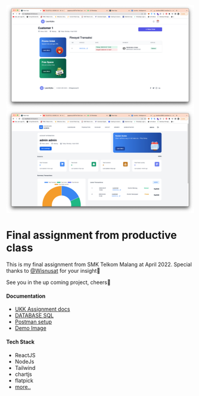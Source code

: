 ![Dashboard Image](https://github.com/gagassurya19/The-Real-Laundry-App/blob/main/docs/image/customer-page/dashboard/Screen%20Shot%202022-04-04%20at%2020.25.52.png)
![Dashboard Image](https://github.com/gagassurya19/The-Real-Laundry-App/blob/main/docs/image/admin-page/dashboard/Screen%20Shot%202022-04-04%20at%2020.31.17.png)

# Final assignment from productive class
This is my final assignment from SMK Telkom Malang at April 2022. Special thanks to [@Wisnusat](https://github.com/Wisnusat) for your insight🤖 

See you in the up coming project, cheers🍻

#### Documentation
- [UKK Assignment docs](https://github.com/gagassurya19/The-Real-Laundry-App/blob/main/docs/2136-P3-SPK-Rekayasa%20Perangkat%20Lunak.doc)
- [DATABASE SQL](https://github.com/gagassurya19/The-Real-Laundry-App/blob/main/docs/db-laundry.sql)
- [Postman setup](https://github.com/gagassurya19/The-Real-Laundry-App/blob/main/docs/Backup.postman_dump.json)
- [Demo Image](https://github.com/gagassurya19/The-Real-Laundry-App/tree/main/docs/image)

#### Tech Stack
- ReactJS
- NodeJs
- Tailwind
- chartjs
- flatpick
- [more..](https://github.com/gagassurya19/The-Real-Laundry-App/blob/504ba19c0e4c6ba70c81bcf4300aa268a2981c0d/web/package.json#L5)
